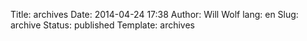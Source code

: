 Title: archives
Date: 2014-04-24 17:38
Author: Will Wolf
lang: en
Slug: archive
Status: published
Template: archives
